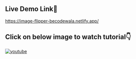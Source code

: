 ## Live Demo Link🔗


https://image-flipper-becodewala.netlify.app/


## Click on below image to watch tutorial👇

[![youtube](https://img.youtube.com/vi/GeUn7NBSiQ0/0.jpg)](https://www.youtube.com/watch?v=GeUn7NBSiQ0)
